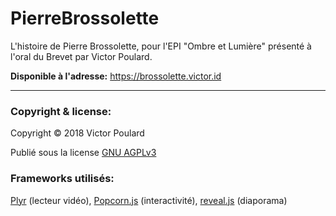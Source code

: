 # PierreBrossolette
L'histoire de Pierre Brossolette, pour l'EPI "Ombre et Lumière" présenté à l'oral du Brevet par Victor Poulard.

**Disponible à l'adresse:** https://brossolette.victor.id

___

### Copyright & license:
Copyright © 2018 Victor Poulard

Publié sous la license [GNU AGPLv3](https://github.com/TheAslera/PierreBrossolette/blob/master/LICENSE)

### Frameworks utilisés:
[Plyr](https://github.com/sampotts/plyr) (lecteur vidéo), [Popcorn.js](https://github.com/menismu/popcorn-js) (interactivité), [reveal.js](https://github.com/hakimel/reveal.js) (diaporama)
